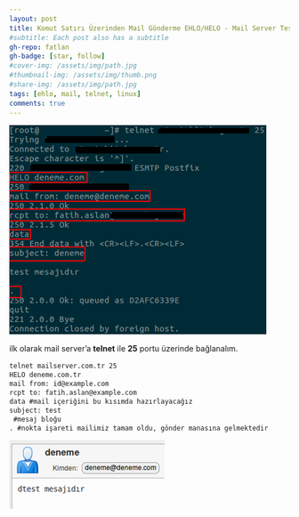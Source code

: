 ```yaml
---
layout: post
title: Komut Satırı Üzerinden Mail Gönderme EHLO/HELO - Mail Server Test with Telnet on Linux
#subtitle: Each post also has a subtitle
gh-repo: fatlan
gh-badge: [star, follow]
#cover-img: /assets/img/path.jpg
#thumbnail-img: /assets/img/thumb.png
#share-img: /assets/img/path.jpg
tags: [ehlo, mail, telnet, linux]
comments: true
---
```

![Crepe](assets/img/ehlo-with-telnet/ehlo-tl01.png)

ilk olarak mail server’a **telnet** ile **25** portu üzerinde bağlanalım.

~~~
telnet mailserver.com.tr 25
HELO deneme.com.tr
mail from: id@example.com
rcpt to: fatih.aslan@example.com
data #mail içeriğini bu kısımda hazırlayacağız
subject: test
 #mesaj bloğu
. #nokta işareti mailimiz tamam oldu, gönder manasına gelmektedir
~~~

![Crepe](assets/img/ehlo-with-telnet/ehlo-tl02.png)

